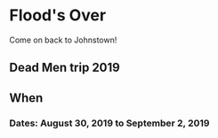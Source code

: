 # Flood's Over  
Come on back to Johnstown!  
  
## Dead Men trip 2019

## When  
### Dates: August 30, 2019 to September 2, 2019